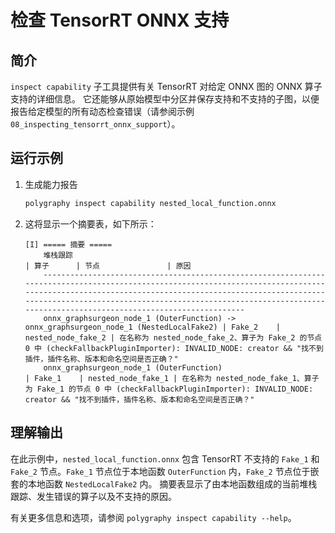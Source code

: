 # 检查 TensorRT ONNX 支持

## 简介

`inspect capability` 子工具提供有关 TensorRT 对给定 ONNX 图的 ONNX 算子支持的详细信息。
它还能够从原始模型中分区并保存支持和不支持的子图，以便报告给定模型的所有动态检查错误（请参阅示例 `08_inspecting_tensorrt_onnx_support`）。

## 运行示例

1.  生成能力报告

    ```bash
    polygraphy inspect capability nested_local_function.onnx
    ```

2.  这将显示一个摘要表，如下所示：

    ```
    [I] ===== 摘要 =====
        堆栈跟踪                                                                                | 算子      | 节点               | 原因
        -------------------------------------------------------------------------------------------------------------------------------------------------------------------------------------------------------------------------------------------------------------------------------------------------------------------------
        onnx_graphsurgeon_node_1 (OuterFunction) -> onnx_graphsurgeon_node_1 (NestedLocalFake2) | Fake_2    | nested_node_fake_2 | 在名称为 nested_node_fake_2、算子为 Fake_2 的节点 0 中 (checkFallbackPluginImporter): INVALID_NODE: creator && "找不到插件，插件名称、版本和命名空间是否正确？"
        onnx_graphsurgeon_node_1 (OuterFunction)                                                | Fake_1    | nested_node_fake_1 | 在名称为 nested_node_fake_1、算子为 Fake_1 的节点 0 中 (checkFallbackPluginImporter): INVALID_NODE: creator && "找不到插件，插件名称、版本和命名空间是否正确？"
    ```

## 理解输出

在此示例中，`nested_local_function.onnx` 包含 TensorRT 不支持的 `Fake_1` 和 `Fake_2` 节点。`Fake_1` 节点位于本地函数 `OuterFunction` 内，`Fake_2` 节点位于嵌套的本地函数 `NestedLocalFake2` 内。
摘要表显示了由本地函数组成的当前堆栈跟踪、发生错误的算子以及不支持的原因。

有关更多信息和选项，请参阅 `polygraphy inspect capability --help`。
